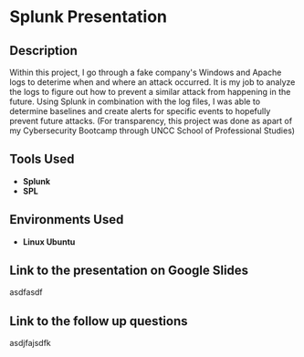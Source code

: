 # Splunk Presentation

## Description
Within this project, I go through a fake company's Windows and Apache logs to deterime when and where an attack occurred. It is my job to analyze the logs to figure out how to prevent a similar attack from happening in the future. Using Splunk in combination with the log files, I was able to determine baselines and create alerts for specific events to hopefully prevent future attacks.  (For transparency, this project was done as apart of my Cybersecurity Bootcamp through UNCC School of Professional Studies)

## Tools Used
* **Splunk**
* **SPL**
  
## Environments Used
* **Linux Ubuntu**

## Link to the presentation on Google Slides
asdfasdf

## Link to the follow up questions
asdjfajsdfk
